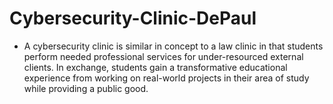 # Cybersecurity-Clinic-DePaul
- A cybersecurity clinic is similar in concept to a law clinic in that students perform needed professional services for under-resourced external clients. In exchange, students gain a transformative educational experience from working on real-world projects in their area of study while providing a public good.
